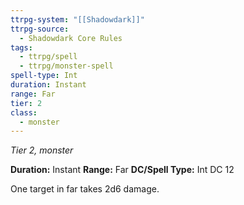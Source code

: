 ```yaml
---
ttrpg-system: "[[Shadowdark]]"
ttrpg-source:
  - Shadowdark Core Rules
tags:
  - ttrpg/spell
  - ttrpg/monster-spell
spell-type: Int
duration: Instant
range: Far
tier: 2
class:
  - monster
---
```

*Tier 2, monster*

**Duration:** Instant
**Range:** Far
**DC/Spell Type:** Int DC 12

One target in far takes 2d6 damage.
